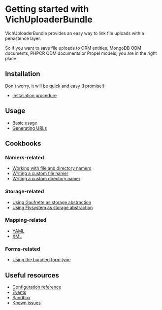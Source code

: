 Getting started with VichUploaderBundle
=======================================

VichUploaderBundle provides an easy way to link file uploads with a persistence
layer.

So if you want to save file uploads to ORM entities, MongoDB ODM documents,
PHPCR ODM documents or Propel models, you are in the right place.


## Installation

Don't worry, it will be quick and easy (I promise!):

  * [Installation procedure](installation.md)


## Usage

  * [Basic usage](usage.md)
  * [Generating URLs](generating_urls.md)


## Cookbooks

### Namers-related

  * [Working with file and directory namers](namers.md)
  * [Writing a custom file namer](file_namer/howto/create_a_custom_file_namer.md)
  * [Writing a custom directory namer](directory_namer/howto/create_a_custom_directory_namer.md)

### Storage-related

  * [Using Gaufrette as storage abstraction](storage/gaufrette.md)
  * [Using Flysystem as storage abstraction](storage/flysystem.md)

### Mapping-related

  * [YAML](mapping/yaml.md)
  * [XML](mapping/xml.md)

### Forms-related

  * [Using the bundled form type](form/vich_file_type.md)

## Useful resources

  * [Configuration reference](configuration_reference.md)
  * [Events](../../Event/Events.php)
  * [Sandbox](https://github.com/K-Phoen/Vich-Uploader-Sandbox)
  * [Known issues](known_issues.md)
